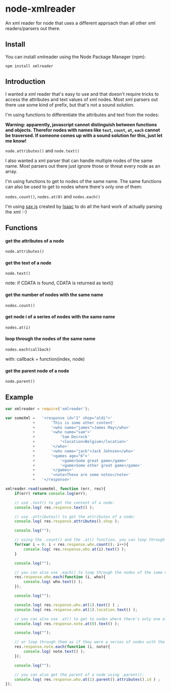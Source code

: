 node-xmlreader
==============

An xml reader for node that uses a different approach than all other xml readers/parsers out there.

## Install

You can install xmlreader using the Node Package Manager (npm):

    npm install xmlreader

## Introduction ##

I wanted a xml reader that's easy to use and that doesn't require tricks to access the attributes and text values of xml nodes. Most xml parsers out there use some kind of prefix, but that's not a sound solution.

I'm using functions to differentiate the attributes and text from the nodes:

__Warning: apparently, javascript cannot distinguish between functions and objects. Therefor nodes with names like ```text```, ```count```, ```at```, ```each``` cannot be traversed.
If someone comes up with a sound solution for this, just let me know!__

``` node.attributes() ``` and ``` node.text() ```

I also wanted a xml parser that can handle multiple nodes of the same name. Most parsers out there just ignore those or threat every node as an array.

I'm using functions to get to nodes of the same name. The same functions can also be used to get to nodes where there's only one of them:

``` nodes.count() ```, ``` nodes.at(0) ``` and ``` nodes.each() ```

I'm using [sax js](https://github.com/isaacs/sax-js) created by [Isaac](https://github.com/isaacs) to do all the hard work of actually parsing the xml :-)

## Functions ##

#### get the attributes of a node ####

	node.attributes()

#### get the text of a node ####

	node.text()

note: if CDATA is found, CDATA is returned as text()

#### get the number of nodes with the same name ####

	nodes.count()

#### get node i of a series of nodes with the same name ####

	nodes.at(i)

#### loop through the nodes of the same name ####

	nodes.each(callback)

with: callback = function(index, node) 

#### get the parent node of a node ####

	node.parent()

## Example ##

```js
var xmlreader = require('xmlreader');

var someXml = 	'<response id="1" shop="aldi">'
			+ 		'This is some other content'
			+		'<who name="james">James May</who>'
			+ 		'<who name="sam">'
			+			'Sam Decrock'
			+			'<location>Belgium</location>'
			+		'</who>'
			+ 		'<who name="jack">Jack Johnsen</who>'
			+		'<games age="6">'
			+			'<game>Some great game</game>'
			+			'<game>Some other great game</game>'
			+		'</games>'
			+		'<note>These are some notes</note>'
			+	'</response>'

xmlreader.read(someXml, function (err, res){
	if(err) return console.log(err);

	// use .text() to get the content of a node:
	console.log( res.response.text() );

	// use .attributes() to get the attributes of a node:
	console.log( res.response.attributes().shop );

	console.log("");

	// using the .count() and the .at() function, you can loop through nodes with the same name:
	for(var i = 0; i < res.response.who.count(); i++){
		console.log( res.response.who.at(i).text() );
	}

	console.log("");

	// you can also use .each() to loop through the nodes of the same name:
	res.response.who.each(function (i, who){
		console.log( who.text() );
	});

	console.log("");

	console.log( res.response.who.at(1).text() ) ;
	console.log( res.response.who.at(1).location.text() );

	// you can also use .at() to get to nodes where there's only one of them:
	console.log( res.response.note.at(0).text() );

	console.log("");

	// or loop through them as if they were a series of nodes with the same name:
	res.response.note.each(function (i, note){
		console.log( note.text() );
	});

	console.log("");

	// you can also get the parent of a node using .parent():
	console.log( res.response.who.at(1).parent().attributes().id ) ;
});
```
